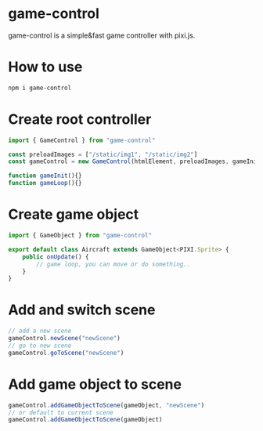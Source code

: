 # game-control

game-control is a simple&fast game controller with pixi.js.

# How to use

```bash
npm i game-control
```

# Create root controller

```typescript
import { GameControl } from "game-control"

const preloadImages = ["/static/img1", "/static/img2"]
const gameControl = new GameControl(htmlElement, preloadImages, gameInit, gameLoop)

function gameInit(){}
function gameLoop(){}
```

# Create game object

```typescript
import { GameObject } from "game-control"

export default class Aircraft extends GameObject<PIXI.Sprite> {
    public onUpdate() {
        // game loop, you can move or do something..
    }
}
```

# Add and switch scene

```typescript
// add a new scene
gameControl.newScene("newScene")
// go to new scene
gameControl.goToScene("newScene")
```

# Add game object to scene

```typescript
gameControl.addGameObjectToScene(gameObject, "newScene")
// or default to current scene
gameControl.addGameObjectToScene(gameObject)
```